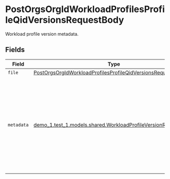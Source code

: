 # PostOrgsOrgIdWorkloadProfilesProfileQidVersionsRequestBody

Workload profile version metadata.




## Fields

| Field                                                                                                                                                       | Type                                                                                                                                                        | Required                                                                                                                                                    | Description                                                                                                                                                 |
| ----------------------------------------------------------------------------------------------------------------------------------------------------------- | ----------------------------------------------------------------------------------------------------------------------------------------------------------- | ----------------------------------------------------------------------------------------------------------------------------------------------------------- | ----------------------------------------------------------------------------------------------------------------------------------------------------------- |
| `file`                                                                                                                                                      | [PostOrgsOrgIdWorkloadProfilesProfileQidVersionsRequestBodyFile](../../models/operations/PostOrgsOrgIdWorkloadProfilesProfileQidVersionsRequestBodyFile.md) | :heavy_minus_sign:                                                                                                                                          | N/A                                                                                                                                                         |
| `metadata`                                                                                                                                                  | [demo_1.test_1.models.shared.WorkloadProfileVersionRequest](../../models/shared/WorkloadProfileVersionRequest.md)                                           | :heavy_minus_sign:                                                                                                                                          | Each Workload Profile has one or more Versions associated with it. In order to add a version, a Workload Profile must first be created.                     |